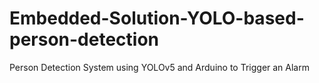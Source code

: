 # Embedded-Solution-YOLO-based-person-detection
 Person Detection System using YOLOv5 and Arduino to Trigger an Alarm
